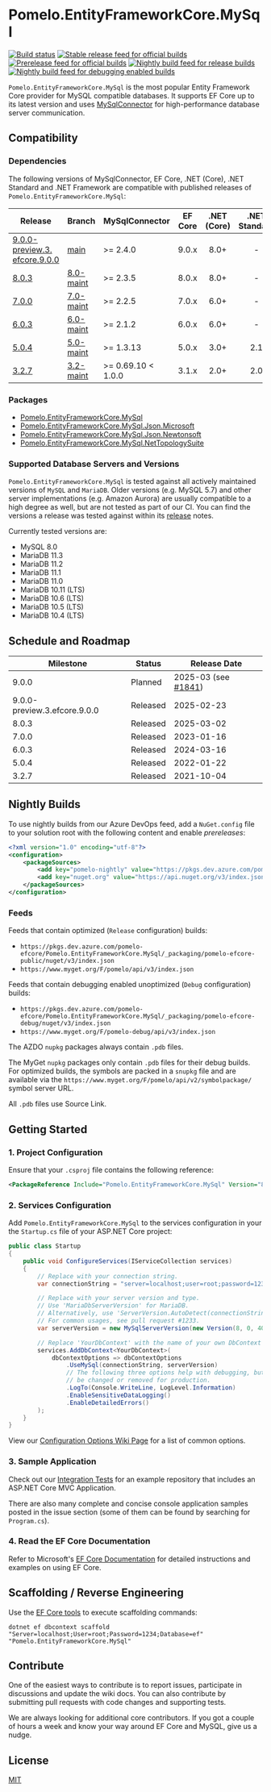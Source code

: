 # Pomelo.EntityFrameworkCore.MySql

[![Build status](https://github.com/PomeloFoundation/Pomelo.EntityFrameworkCore.MySql/actions/workflows/build.yml/badge.svg?branch=main)](https://github.com/PomeloFoundation/Pomelo.EntityFrameworkCore.MySql/actions/workflows/build.yml)
[![Stable release feed for official builds](https://img.shields.io/nuget/v/Pomelo.EntityFrameworkCore.MySql.svg?style=flat-square&label=Stable)](https://www.nuget.org/packages/Pomelo.EntityFrameworkCore.MySql/) [![Prerelease feed for official builds](https://img.shields.io/nuget/vpre/Pomelo.EntityFrameworkCore.MySql.svg?style=flat-square&label=Prerelease)](https://www.nuget.org/packages/Pomelo.EntityFrameworkCore.MySql/)
[![Nightly build feed for release builds](https://img.shields.io/myget/pomelo/vpre/Pomelo.EntityFrameworkCore.MySql.svg?label=Nightly)](https://www.myget.org/feed/pomelo/package/nuget/Pomelo.EntityFrameworkCore.MySql)
[![Nightly build feed for debugging enabled builds](https://img.shields.io/myget/pomelo-debug/vpre/Pomelo.EntityFrameworkCore.MySql.svg?label=Debug)](https://www.myget.org/feed/pomelo-debug/package/nuget/Pomelo.EntityFrameworkCore.MySql)

`Pomelo.EntityFrameworkCore.MySql` is the most popular Entity Framework Core provider for MySQL compatible databases. It supports EF Core up to its latest version and uses [MySqlConnector](https://mysqlconnector.net/) for high-performance database server communication.

## Compatibility

### Dependencies

The following versions of MySqlConnector, EF Core, .NET (Core), .NET Standard and .NET Framework are compatible with published releases of `Pomelo.EntityFrameworkCore.MySql`:

Release | Branch                                                                                           | MySqlConnector     | EF Core | .NET (Core) | .NET Standard | .NET Framework
--- |--------------------------------------------------------------------------------------------------|--------------------|:-------:|:-----------:| :---: | :---:
[9.0.0-<br />preview.3.<br />efcore.9.0.0](https://www.nuget.org/packages/Pomelo.EntityFrameworkCore.MySql/9.0.0-preview.3.efcore.9.0.0) | [main](https://github.com/PomeloFoundation/Pomelo.EntityFrameworkCore.MySql/tree/main)       | >= 2.4.0           |  9.0.x  |    8.0+     | - | -
[8.0.3](https://www.nuget.org/packages/Pomelo.EntityFrameworkCore.MySql/8.0.3) | [8.0-maint](https://github.com/PomeloFoundation/Pomelo.EntityFrameworkCore.MySql/tree/8.0-maint) | >= 2.3.5           |  8.0.x  |    8.0+     | - | -
[7.0.0](https://www.nuget.org/packages/Pomelo.EntityFrameworkCore.MySql/7.0.0) | [7.0-maint](https://github.com/PomeloFoundation/Pomelo.EntityFrameworkCore.MySql/tree/7.0-maint) | >= 2.2.5           |  7.0.x  |    6.0+     | - | -
[6.0.3](https://www.nuget.org/packages/Pomelo.EntityFrameworkCore.MySql/6.0.3) | [6.0-maint](https://github.com/PomeloFoundation/Pomelo.EntityFrameworkCore.MySql/tree/6.0-maint) | >= 2.1.2           |  6.0.x  |    6.0+     | - | -
[5.0.4](https://www.nuget.org/packages/Pomelo.EntityFrameworkCore.MySql/5.0.4) | [5.0-maint](https://github.com/PomeloFoundation/Pomelo.EntityFrameworkCore.MySql/tree/5.0-maint) | >= 1.3.13          |  5.0.x  |    3.0+     | 2.1 | -
[3.2.7](https://www.nuget.org/packages/Pomelo.EntityFrameworkCore.MySql/3.2.7) | [3.2-maint](https://github.com/PomeloFoundation/Pomelo.EntityFrameworkCore.MySql/tree/3.2-maint) | >= 0.69.10 < 1.0.0 |  3.1.x  |    2.0+     | 2.0 | 4.6.1+

### Packages

* [Pomelo.EntityFrameworkCore.MySql](https://www.nuget.org/packages/Pomelo.EntityFrameworkCore.MySql/)
* [Pomelo.EntityFrameworkCore.MySql.Json.Microsoft](https://www.nuget.org/packages/Pomelo.EntityFrameworkCore.MySql.Json.Microsoft/)
* [Pomelo.EntityFrameworkCore.MySql.Json.Newtonsoft](https://www.nuget.org/packages/Pomelo.EntityFrameworkCore.MySql.Json.Newtonsoft/)
* [Pomelo.EntityFrameworkCore.MySql.NetTopologySuite](https://www.nuget.org/packages/Pomelo.EntityFrameworkCore.MySql.NetTopologySuite/)

### Supported Database Servers and Versions

`Pomelo.EntityFrameworkCore.MySql` is tested against all actively maintained versions of `MySQL` and `MariaDB`. Older versions (e.g. MySQL 5.7) and other server implementations (e.g. Amazon Aurora) are usually compatible to a high degree as well, but are not tested as part of our CI. You can find the versions a release was tested against within its [release](https://github.com/PomeloFoundation/Pomelo.EntityFrameworkCore.MySql/releases) notes.

Currently tested versions are:

- MySQL 8.0
- MariaDB 11.3
- MariaDB 11.2
- MariaDB 11.1
- MariaDB 11.0
- MariaDB 10.11 (LTS)
- MariaDB 10.6 (LTS)
- MariaDB 10.5 (LTS)
- MariaDB 10.4 (LTS)

## Schedule and Roadmap

Milestone | Status   | Release Date
----------|----------|-------------
9.0.0 | Planned | 2025-03 (see [#1841](https://github.com/PomeloFoundation/Pomelo.EntityFrameworkCore.MySql/issues/1841))
9.0.0-preview.3.efcore.9.0.0 | Released | 2025-02-23
8.0.3 | Released | 2025-03-02
7.0.0 | Released | 2023-01-16
6.0.3 | Released | 2024-03-16
5.0.4 | Released | 2022-01-22
3.2.7 | Released | 2021-10-04

## Nightly Builds

To use nightly builds from our Azure DevOps feed, add a `NuGet.config` file to your solution root with the following content and enable _prereleases_:

```xml
<?xml version="1.0" encoding="utf-8"?>
<configuration>
    <packageSources>
        <add key="pomelo-nightly" value="https://pkgs.dev.azure.com/pomelo-efcore/Pomelo.EntityFrameworkCore.MySql/_packaging/pomelo-efcore-public/nuget/v3/index.json" />
        <add key="nuget.org" value="https://api.nuget.org/v3/index.json" />
    </packageSources>
</configuration>
```

### Feeds

Feeds that contain optimized (`Release` configuration) builds:

* `https://pkgs.dev.azure.com/pomelo-efcore/Pomelo.EntityFrameworkCore.MySql/_packaging/pomelo-efcore-public/nuget/v3/index.json`
* `https://www.myget.org/F/pomelo/api/v3/index.json`

Feeds that contain debugging enabled unoptimized (`Debug` configuration) builds:

* `https://pkgs.dev.azure.com/pomelo-efcore/Pomelo.EntityFrameworkCore.MySql/_packaging/pomelo-efcore-debug/nuget/v3/index.json`
* `https://www.myget.org/F/pomelo-debug/api/v3/index.json`

The AZDO `nupkg` packages always contain `.pdb` files.

The MyGet `nupkg` packages only contain `.pdb` files for their debug builds. For optimized builds, the symbols are packed in a `snupkg` file and are available via the `https://www.myget.org/F/pomelo/api/v2/symbolpackage/` symbol server URL.

All `.pdb` files use Source Link.

## Getting Started

### 1. Project Configuration

Ensure that your `.csproj` file contains the following reference:

```xml
<PackageReference Include="Pomelo.EntityFrameworkCore.MySql" Version="8.0.3" />
```

### 2. Services Configuration

Add `Pomelo.EntityFrameworkCore.MySql` to the services configuration in your the `Startup.cs` file of your ASP.NET Core project:

```c#
public class Startup
{
    public void ConfigureServices(IServiceCollection services)
    {
        // Replace with your connection string.
        var connectionString = "server=localhost;user=root;password=1234;database=ef";

        // Replace with your server version and type.
        // Use 'MariaDbServerVersion' for MariaDB.
        // Alternatively, use 'ServerVersion.AutoDetect(connectionString)'.
        // For common usages, see pull request #1233.
        var serverVersion = new MySqlServerVersion(new Version(8, 0, 40));

        // Replace 'YourDbContext' with the name of your own DbContext derived class.
        services.AddDbContext<YourDbContext>(
            dbContextOptions => dbContextOptions
                .UseMySql(connectionString, serverVersion)
                // The following three options help with debugging, but should
                // be changed or removed for production.
                .LogTo(Console.WriteLine, LogLevel.Information)
                .EnableSensitiveDataLogging()
                .EnableDetailedErrors()
        );
    }
}
```

View our [Configuration Options Wiki Page](https://github.com/PomeloFoundation/Pomelo.EntityFrameworkCore.MySql/wiki/Configuration-Options) for a list of common options.

### 3. Sample Application

Check out our [Integration Tests](https://github.com/PomeloFoundation/Pomelo.EntityFrameworkCore.MySql/tree/main/test/EFCore.MySql.IntegrationTests) for an example repository that includes an ASP.NET Core MVC Application.

There are also many complete and concise console application samples posted in the issue section (some of them can be found by searching for `Program.cs`).

### 4. Read the EF Core Documentation

Refer to Microsoft's [EF Core Documentation](https://docs.microsoft.com/en-us/ef/core/) for detailed instructions and examples on using EF Core.

## Scaffolding / Reverse Engineering

Use the [EF Core tools](https://docs.microsoft.com/en-us/ef/core/cli/dotnet) to execute scaffolding commands:

```
dotnet ef dbcontext scaffold "Server=localhost;User=root;Password=1234;Database=ef" "Pomelo.EntityFrameworkCore.MySql"
```

## Contribute

One of the easiest ways to contribute is to report issues, participate in discussions and update the wiki docs. You can also contribute by submitting pull requests with code changes and supporting tests.

We are always looking for additional core contributors. If you got a couple of hours a week and know your way around EF Core and MySQL, give us a nudge.

## License

[MIT](https://github.com/PomeloFoundation/Pomelo.EntityFrameworkCore.MySql/blob/main/LICENSE)
